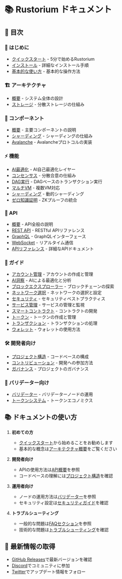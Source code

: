 # 📚 Rustorium ドキュメント

## 📖 目次

### 🚀 はじめに
- [クイックスタート](quickstart.md) - 5分で始めるRustorium
- [インストール](installation.md) - 詳細なインストール手順
- [基本的な使い方](guides/basic-usage.md) - 基本的な操作方法

### 🏗 アーキテクチャ
- [概要](architecture/overview.md) - システム全体の設計
- [ストレージ](architecture/storage.md) - 分散ストレージの仕組み

### 🔧 コンポーネント
- [概要](components/overview.md) - 主要コンポーネントの説明
- [シャーディング](components/sharding.md) - シャーディングの仕組み
- [Avalanche](components/avalanche.md) - Avalancheプロトコルの実装

### ⚡️ 機能
- [AI最適化](features/ai-layer.md) - AI自己最適化レイヤー
- [コンセンサス](features/consensus.md) - 分散合意の仕組み
- [DAG実行](features/dag-execution.md) - DAGベースのトランザクション実行
- [マルチVM](features/multi-vm.md) - 複数VM対応
- [シャーディング](features/sharding.md) - 動的シャーディング
- [ゼロ知識証明](features/zero-knowledge.md) - ZKプルーフの統合

### 📡 API
- [概要](api/overview.md) - API全般の説明
- [REST API](api/rest.md) - RESTful APIリファレンス
- [GraphQL](api/graphql.md) - GraphQLインターフェース
- [WebSocket](api/websocket.md) - リアルタイム通信
- [APIリファレンス](api/reference.md) - 詳細なAPIドキュメント

### 📖 ガイド
- [アカウント管理](guides/accounts.md) - アカウントの作成と管理
- [AI洞察](guides/ai-insights.md) - AIによる最適化と分析
- [ブロックエクスプローラー](guides/blocks-explorer.md) - ブロックチェーンの探索
- [ネットワーク選択](guides/network-selection.md) - ネットワークの選択と設定
- [セキュリティ](guides/security.md) - セキュリティベストプラクティス
- [サービス管理](guides/service-management.md) - サービスの管理と監視
- [スマートコントラクト](guides/smart-contracts.md) - コントラクトの開発
- [トークン](guides/tokens.md) - トークンの作成と管理
- [トランザクション](guides/transactions.md) - トランザクションの処理
- [ウォレット](guides/wallet.md) - ウォレットの使用方法

### 🛠 開発者向け
- [プロジェクト構造](project-structure.md) - コードベースの構成
- [コントリビューション](contributing.md) - 開発への参加方法
- [ガバナンス](governance.md) - プロジェクトのガバナンス

### 🔐 バリデーター向け
- [バリデーター](validator.md) - バリデーターノードの運用
- [トークンシステム](token-system.md) - トークンエコノミクス

## 📚 ドキュメントの使い方

1. **初めての方**
   - [クイックスタート](quickstart.md)から始めることをお勧めします
   - 基本的な概念は[アーキテクチャ概要](architecture/overview.md)をご覧ください

2. **開発者向け**
   - APIの使用方法は[API概要](api/overview.md)を参照
   - コードベースの理解には[プロジェクト構造](project-structure.md)を確認

3. **運用者向け**
   - ノードの運用方法は[バリデーター](validator.md)を参照
   - セキュリティ設定は[セキュリティガイド](guides/security.md)を確認

4. **トラブルシューティング**
   - 一般的な問題は[FAQセクション](guides/basic-usage.md#faq)を参照
   - 技術的な問題は[トラブルシューティング](guides/service-management.md#troubleshooting)を確認

## 🔄 最新情報の取得

- [GitHub Releases](https://github.com/enablerdao/rustorium/releases)で最新バージョンを確認
- [Discord](https://discord.gg/rustorium)でコミュニティに参加
- [Twitter](https://twitter.com/rustorium)でアップデート情報をフォロー
